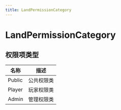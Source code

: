 ```yaml
---
title: LandPermissionCategory
---
```


# LandPermissionCategory
## 权限项类型
| 名称 | 描述 |
| ---- | ---- |
| Public | 公共权限类 |
| Player | 玩家权限类 |
| Admin | 管理权限类 |

